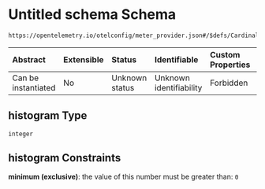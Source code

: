# Untitled schema Schema

```txt
https://opentelemetry.io/otelconfig/meter_provider.json#/$defs/CardinalityLimits/properties/histogram
```



| Abstract            | Extensible | Status         | Identifiable            | Custom Properties | Additional Properties | Access Restrictions | Defined In                                                                     |
| :------------------ | :--------- | :------------- | :---------------------- | :---------------- | :-------------------- | :------------------ | :----------------------------------------------------------------------------- |
| Can be instantiated | No         | Unknown status | Unknown identifiability | Forbidden         | Allowed               | none                | [meter\_provider.json\*](../schema/meter_provider.json "open original schema") |

## histogram Type

`integer`

## histogram Constraints

**minimum (exclusive)**: the value of this number must be greater than: `0`
